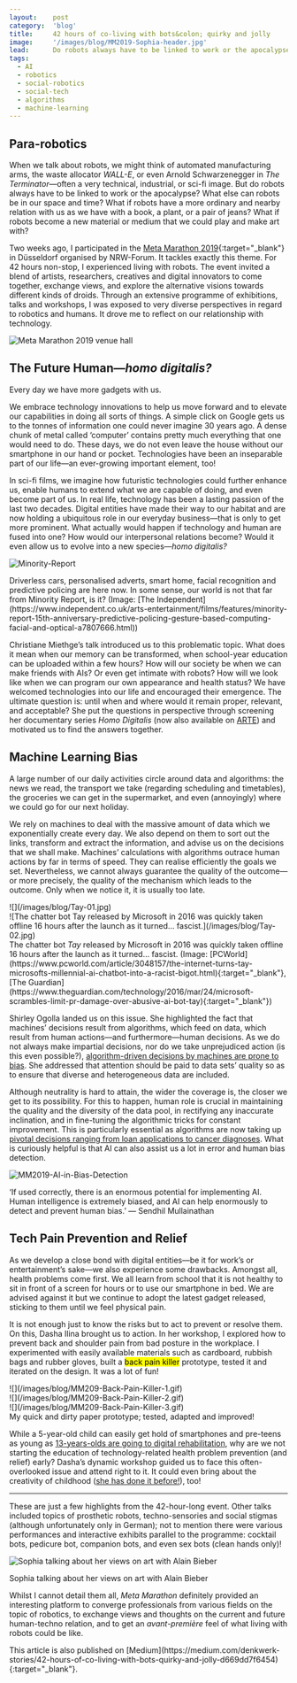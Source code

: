 ```yaml
---
layout:    post
category:  'blog'
title:     42 hours of co-living with bots&colon; quirky and jolly
image:     '/images/blog/MM2019-Sophia-header.jpg'
lead:      Do robots always have to be linked to work or the apocalypse? I tried living with them for 42 hours and found better alternatives.💫
tags:
  - AI
  - robotics
  - social-robotics
  - social-tech
  - algorithms
  - machine-learning
---
```


## Para-robotics
When we talk about robots, we might think of automated manufacturing arms, the waste allocator <i>WALL-E</i>, or even Arnold Schwarzenegger in <i>The Terminator</i>—often a very technical, industrial, or sci-fi image. But do robots always have to be linked to work or the apocalypse? What else can robots be in our space and time? What if robots have a more ordinary and nearby relation with us as we have with a book, a plant, or a pair of jeans? What if robots become a new material or medium that we could play and make art with?

Two weeks ago, I participated in the [Meta Marathon 2019](https://www.nrw-forum.de/en/events/meta-marathon-2019){:target="_blank"} in Düsseldorf organised by NRW-Forum. It tackles exactly this theme. For 42 hours non-stop, I experienced living with robots. The event invited a blend of artists, researchers, creatives and digital innovators to come together, exchange views, and explore the alternative visions towards different kinds of droids. Through an extensive programme of exhibitions, talks and workshops, I was exposed to very diverse perspectives in regard to robotics and humans. It drove me to reflect on our relationship with technology.

![Meta Marathon 2019 venue hall](/images/blog/MM2019-Hall.jpg)

## The Future Human—<i>homo digitalis?</i>

Every day we have more gadgets with us.

We embrace technology innovations to help us move forward and to elevate our capabilities in doing all sorts of things. A simple click on Google gets us to the tonnes of information one could never imagine 30 years ago. A dense chunk of metal called ‘computer’ contains pretty much everything that one would need to do. These days, we do not even leave the house without our smartphone in our hand or pocket. Technologies have been an inseparable part of our life—an ever-growing important element, too!

In sci-fi films, we imagine how futuristic technologies could further enhance us, enable humans to extend what we are capable of doing, and even become part of us. In real life, technology has been a lasting passion of the last two decades. Digital entities have made their way to our habitat and are now holding a ubiquitous role in our everyday business—that is only to get more prominent. What actually would happen if technology and human are fused into one? How would our interpersonal relations become? Would it even allow us to evolve into a new species—<i>homo digitalis?</i>

![Minority-Report](/images/blog/Minority-Report.jpg)
<div class="extras cap" markdown="1">
Driverless cars, personalised adverts, smart home, facial recognition and predictive policing are here now. In some sense, our world is not that far from Minority Report, is it? (Image: [The Independent](https://www.independent.co.uk/arts-entertainment/films/features/minority-report-15th-anniversary-predictive-policing-gesture-based-computing-facial-and-optical-a7807666.html))
</div>

Christiane Miethge’s talk introduced us to this problematic topic. What does it mean when our memory can be transformed, when school-year education can be uploaded within a few hours? How will our society be when we can make friends with AIs? Or even get intimate with robots? How will we look like when we can program our own appearance and health status? We have welcomed technologies into our life and encouraged their emergence. The ultimate question is: until when and where would it remain proper, relevant, and acceptable? She put the questions in perspective through screening her documentary series <i>Homo Digitalis</i> (now also available on [ARTE](https://www.arte.tv/en/videos/RC-015228/homo-digitalis/)) and motivated us to find the answers together.

## Machine Learning Bias

A large number of our daily activities circle around data and algorithms: the news we read, the transport we take (regarding scheduling and timetables), the groceries we can get in the supermarket, and even (annoyingly) where we could go for our next holiday.

We rely on machines to deal with the massive amount of data which we exponentially create every day. We also depend on them to sort out the links, transform and extract the information, and advise us on the decisions that we shall make. Machines’ calculations with algorithms outrace human actions by far in terms of speed. They can realise efficiently the goals we set. Nevertheless, we cannot always guarantee the quality of the outcome—or more precisely, the quality of the mechanism which leads to the outcome. Only when we notice it, it is usually too late.

<div class="o-grid" markdown="1">
<div class="o-grid__col o-grid__col--2-4-m multi-pic" markdown="1">
![](/images/blog/Tay-01.jpg)
</div>
<div class="o-grid__col o-grid__col--2-4-m multi-pic" markdown="1">
![The chatter bot Tay released by Microsoft in 2016 was quickly taken offline 16 hours after the launch as it turned… fascist.](/images/blog/Tay-02.jpg)
</div>
</div>
<div class="extras cap" markdown="1">
The chatter bot <i>Tay</i> released by Microsoft in 2016 was quickly taken offline 16 hours after the launch as it turned… fascist. (Image: [PCWorld](https://www.pcworld.com/article/3048157/the-internet-turns-tay-microsofts-millennial-ai-chatbot-into-a-racist-bigot.html){:target="_blank"}, [The Guardian](https://www.theguardian.com/technology/2016/mar/24/microsoft-scrambles-limit-pr-damage-over-abusive-ai-bot-tay){:target="_blank"})
</div>

Shirley Ogolla landed us on this issue. She highlighted the fact that machines’ decisions result from algorithms, which feed on data, which result from human actions—and furthermore—human decisions. As we do not always make impartial decisions, nor do we take unprejudiced action (is this even possible?), [algorithm-driven decisions by machines are prone to bias](https://www.technologyreview.com/s/608248/biased-algorithms-are-everywhere-and-no-one-seems-to-care/). She addressed that attention should be paid to data sets’ quality so as to ensure that diverse and heterogeneous data are included.

Although neutrality is hard to attain, the wider the coverage is, the closer we get to its possibility. For this to happen, human role is crucial in maintaining the quality and the diversity of the data pool, in rectifying any inaccurate inclination, and in fine-tuning the algorithmic tricks for constant improvement. This is particularly essential as algorithms are now taking up [pivotal decisions ranging from loan applications to cancer diagnoses](https://www.wired.co.uk/article/ai-bias-black-box-sandra-wachter). What is curiously helpful is that AI can also assist us a lot in error and human bias detection.

![MM2019-AI-in-Bias-Detection](/images/blog/MM2019-AI-in-Bias-Detection.jpg)
<div class="extras cap" markdown="1">
‘If used correctly, there is an enormous potential for implementing AI. Human intelligence is extremely biased, and AI can help enormously to detect and prevent human bias.’ — Sendhil Mullainathan
</div>

## Tech Pain Prevention and Relief

As we develop a close bond with digital entities—be it for work’s or entertainment’s sake—we also experience some drawbacks. Amongst all, health problems come first. We all learn from school that it is not healthy to sit in front of a screen for hours or to use our smartphone in bed. We are advised against it but we continue to adopt the latest gadget released, sticking to them until we feel physical pain.

It is not enough just to know the risks but to act to prevent or resolve them. On this, Dasha Ilina brought us to action. In her workshop, I explored how to prevent back and shoulder pain from bad posture in the workplace. I experimented with easily available materials such as cardboard, rubbish bags and rubber gloves, built a <mark>back pain killer</mark> prototype, tested it and iterated on the design. It was a lot of fun!

<div class="o-grid" markdown="1">
<div class="o-grid__col o-grid__col--1-3-m multi-pic" markdown="1">
![](/images/blog/MM209-Back-Pain-Killer-1.gif)
</div>
<div class="o-grid__col o-grid__col--1-3-m multi-pic" markdown="1">
![](/images/blog/MM209-Back-Pain-Killer-2.gif)
</div>
<div class="o-grid__col o-grid__col--1-3-m multi-pic" markdown="1">
![](/images/blog/MM209-Back-Pain-Killer-3.gif)
</div>
</div>
<div class="extras cap" markdown="1">
My quick and dirty paper prototype; tested, adapted and improved!
</div>

While a 5-year-old child can easily get hold of smartphones and pre-teens as young as [13-years-olds are going to digital rehabilitation](https://www.independent.co.uk/news/health/teenage-technology-addiction-smartphone-rehab-seattle-clinic-children-aged-13-mobile-devices-a7684356.html), why are we not starting the education of technology-related health problem prevention (and relief) early? Dasha’s dynamic workshop guided us to face this often-overlooked issue and attend right to it. It could even bring about the creativity of childhood ([she has done it before!](http://centerfortechpain.com/)), too!

-------

These are just a few highlights from the 42-hour-long event. Other talks included topics of prosthetic robots, techno-sensories and social stigmas (although unfortunately only in German); not to mention there were various performances and interactive exhibits parallel to the programme: cocktail bots, pedicure bot, companion bots, and even sex bots (clean hands only)!

![Sophia talking about her views on art with Alain Bieber](/images/blog/MM2019-Sophia.jpg)
<div class="extras cap" markdown="1">
Sophia talking about her views on art with Alain Bieber
</div>

Whilst I cannot detail them all, <i>Meta Marathon</i> definitely provided an interesting platform to converge professionals from various fields on the topic of robotics, to exchange views and thoughts on the current and future human-techno relation, and to get an <i>avant-première</i> feel of what living with robots could be like.

<div class="extras" markdown="1">
This article is also published on [Medium](https://medium.com/denkwerk-stories/42-hours-of-co-living-with-bots-quirky-and-jolly-d669dd7f6454){:target="_blank"}.
</div>